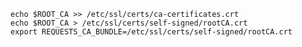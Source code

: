     echo $ROOT_CA >> /etc/ssl/certs/ca-certificates.crt
    echo $ROOT_CA > /etc/ssl/certs/self-signed/rootCA.crt
    export REQUESTS_CA_BUNDLE=/etc/ssl/certs/self-signed/rootCA.crt